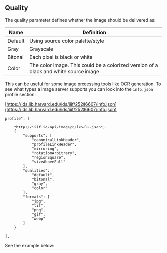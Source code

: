 ## Quality

<script src="../viewer.js" >
</script>

The quality parameter defines whether the image should be delivered as:

| Name | Definition  |
| --- | --- |
| Default | Using source color palette/style |
| Gray | Grayscale |
| Bitonal | Each pixel is black or white |
| Color  | The color image. This could be a colorized version of a black and white source image |

This can be useful for some image processing tools like OCR generation. To see what types a image server supports you can look into the `info.json` profile section:

[https://ids.lib.harvard.edu/ids/iiif/25286607/info.json](https://ids.lib.harvard.edu/ids/iiif/25286607/info.json)

```
profile": [

    "http://iiif.io/api/image/2/level2.json",
    {
        "supports": [
            "canonicalLinkHeader",
            "profileLinkHeader",
            "mirroring",
            "rotationArbitrary",
            "regionSquare",
            "sizeAboveFull"
        ],
        "qualities": [
            "default",
            "bitonal",
            "gray",
            "color"
        ],
        "formats": [
            "jpg",
            "tif",
            "png",
            "gif",
            "webp"
        ]
    }

],
```

See the example below:

<div id="image_api_demo2">
</div>
<script>
   addViewer({
        div: 'image_api_demo2',
        images: [
            'https://ids.lib.harvard.edu/ids/iiif/25286607'
            ],
        sizes: [
            '500,',
            '250,'
        ],
        highlight: [
            'quality'
        ]
   });
   /*
        'https://dlcs.io/iiif-img/wellcome/5/b14658197.jp2',
            'https://iiif.io/api/image/3.0/example/reference/9ee11092dfd2782634f5e8e2c87c16d5-uclamss_1841_diary_07_02',
            'https://ids.si.edu/ids/iiif/CHSDM-317E001E9E352-000001',
            'https://ids.si.edu/ids/iiif/SAAM-1930.12.50_1'

   */
</script>  
